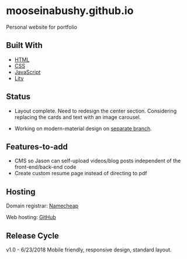 # mooseinabushy.github.io
Personal website for portfolio

## Built With

* [HTML](https://en.wikipedia.org/wiki/HTML)
* [CSS](https://en.wikipedia.org/wiki/Cascading_Style_Sheets)
* [JavaScript](https://en.wikipedia.org/wiki/JavaScript)
* [Lity](https://sorgalla.com/lity/)

## Status

* Layout complete. Need to redesign the center section. Considering replacing the cards and text with an image carousel.

* Working on modern-material design on [separate branch](https://github.com/MOOSEINABUSHY/mooseinabushy.github.io/tree/modern-design). 

## Features-to-add

- CMS so Jason can self-upload videos/blog posts independent of the front-end/back-end code
- Create custom resume page instead of directing to pdf

## Hosting

Domain registrar: [Namecheap](https://www.namecheap.com/)

Web hosting: [GitHub](https://github.com/)

## Release Cycle

v1.0 - 6/23/2018 Mobile friendly, responsive design, standard layout.
